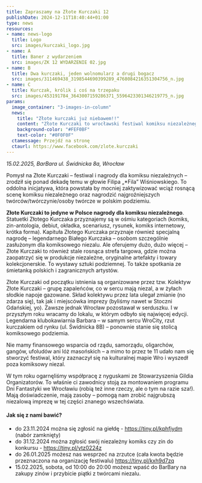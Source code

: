 ```yaml
---
title: Zapraszamy na Złote Kurczaki 12
publishDate: 2024-12-11T18:40:44+01:00
type: news
resources:
- name: news-logo
  title: Logo
  src: images/kurczaki_logo.jpg
- name: A
  title: Baner z wydarzeniem
  src: images/ZK 12 WYDARZENIE 02.jpg
- name: B
  title: Dwa kurczaki, jeden wolnomularz a drugi bogacz
  src: images/311469438_3198544690399289_4768084216351304756_n.jpg
- name: C
  title: Kurczak, królik i coś na trzepaku
  src: images/453191784_3643007159286371_5596423301346219775_n.jpg
params:
  image_container: "3-images-in-column"
  news:
    title: "Złote kurczaki już niebawem!!"
    content: "Złote Kurczaki to wrocławski festiwal komiksu niezależnego, który już 15 lutego 2025 zagości na ul. Świdnickiej w BarBarze ze swoją giełdą zinów/komiksów, spotkaniami oraz wielką galą, na której rozdawanie są statuetki Złotego Kurczaka."
    background-color: "#FEF0BF"
    text-color: "#0F0F0F"
  ctamessage: Przejdź na stronę
  ctaurl: https://www.facebook.com/zlote.kurczaki
---
```


*15.02.2025, BarBara ul. Świdnicka 8a, Wrocław*

Pomysł na Złote Kurczaki – festiwal i nagrody dla komiksu niezależnych – zrodził się ponad dekadę temu w głowie Filipa „*Fila” Wiśniowskiego. To oddolna inicjatywa, która powstała by mocniej zaktywizować wciąż rosnącą scenę komiksu niezależnego oraz nagrodzić najgroźniejszych twórców/twórczynie/osoby twórcze w polskim podziemiu.

**Złote Kurczaki to jedyne w Polsce nagrody dla komiksu niezależnego**. Statuetki Złotego Kurczaka przyznajemy są w ośmiu kategoriach (komiks, zin-antologia, debiut, okładka, scenariusz, rysunek, komiks internetowy, krótka forma). Kapituła Złotego Kurczaka przyznaje również specjalną nagrodę – legendarnego Białego Kurczaka – osobom szczególnie zasłużonym dla komiksowego niezalu.
Ale oferujemy dużo, dużo więcej – Złote Kurczaki to również stale rosnąca strefa targowa, gdzie można zaopatrzyć się w produkcje niezależne, oryginalne artefakty i towary kolekcjonerskie. To wystawy sztuki podziemnej. To także spotkania ze śmietanką polskich i zagranicznych artystów.

Złote Kurczaki od początku istnienia są organizowane przez tzw. Kolektyw Złote Kurczaki – grupę zapaleńców, co w sercu mają niezal, a w żyłach słodkie napoje gazowane. Skład kolektywu przez lata ulegał zmianie (no zdarza się), tak jak i miejscówka imprezy (byliśmy nawet w Stoczni Gdańskiej, yo). Zawsze jednak Wrocław pozostawał w serduszku. I w przyszłym roku wracamy do lokalu, w którym odbyło się najwięcej edycji. Legendarna klubokawiarnia Barbara – w samym sercu WroCity, rzut kurczakiem od rynku (ul. Świdnicka 8B) – ponownie stanie się stolicą komiksowego podziemia.

Nie mamy finansowego wsparcia od rządu, samorządu, oligarchów, gangów, ufoludów ani lóż masońskich – a mimo to przez te 11 udało nam się stworzyć festiwal, który zaznaczył się na kulturalnej mapie Wro i wyszedł poza komiksowy niezal.

W tym roku ogarnęliśmy współpracę z nyguskami ze Stowarzyszenia Gildia Organizatorów. To właśnie ci zawodnicy stoją za montowaniem programu Dni Fantastyki we Wrocławiu (robią też inne rzeczy, ale o tym na razie sza!). Mają doświadczenie, mają zasoby – pomogą nam zrobić najgrubszą niezalową imprezę w tej części znanego wszechświata.

#### Jak się z nami bawić?

- do 23.11.2024 można się zgłosić na giełdę - https://tiny.pl/kphfjydm (nabór zamknięty)
- do 31.12.2024 można zgłosić swój niezależny komiks czy zin do konkursu - https://tiny.pl/ytz0224z
- do 26.01.2025 możesz nas wesprzeć na zrzutce (cała kwota będzie przeznaczona na organizację festiwalu)  https://tiny.pl/kxh9d7zq
- 15.02.2025, sobota, od 10:00 do 20:00 możesz wpaść do BarBary na zakupy zinów i przybicie piątki z twórcami niezalu.
